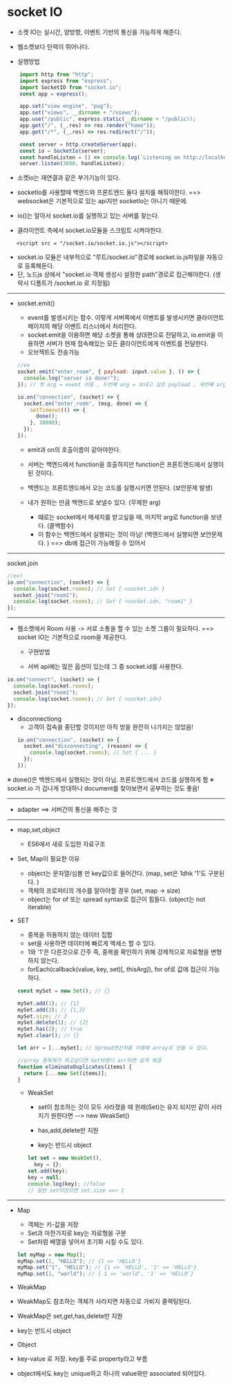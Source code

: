 # socket IO

- 소켓 IO는 실시간, 양방향, 이벤트 기반의 통신을 가능하게 해준다.
- 웹소켓보다 탄력이 뛰어나다.

- 실행방법

```js
    import http from "http";
    import express from "express";
    import SocketIO from "socket.io";
    const app = express();

    app.set("view engine", "pug");
    app.set("views", __dirname + "/views");
    app.use("/public", express.static(__dirname + "/public));
    app.get("/", (_,res) => res.render("home"));
    app.get("/*", (_,res) => res.redirect("/"));

    const server = http.createServer(app);
    const io = SocketIo(server);
    const handleListen = () => console.log(`Listening on http://localhost:3000`);
    server.listen(3000, handleListen);

```

- 소켓io는 재연결과 같은 부가기능이 있다.
- socketIo를 사용할때 백엔드와 프론트엔드 둘다 설치를 해줘야한다.
  ==> websocket은 기본적으로 있는 api지만 socketIo는 아니기 때문에.

- io()는 알아서 socket.io를 실행하고 있는 서버를 찾는다.

- 클라이언트 측에서 socket.io모듈을 스크립트 시켜야한다.

```pug
   <script src = "/socket.io/socket.io.js"></script>
```

- socket.io 모듈은 내부적으로 "루트/socket.io"경로에 socket.io.js파일을 자동으로 등록해둔다.
- 단, 노드js 상에서 "socket.io 객체 생성시 설정한 path"경로로 접근해야한다. (생략시 디폴트가 /socket.io 로 지정됨)

---

- socket.emit()

  - event를 발생시키는 함수. 이렇게 서버쪽에서 이벤트를 발생시키면 클라이언트 페이지의 해당 이벤트 리스너에서 처리한다.
  - socket.emit을 이용하면 해당 소켓을 통해 상대편으로 전달하고, io.emit을 이용하면 서버가 현재 접속해있는 모든 클라이언트에게 이벤트를 전달한다.
  - 오브젝트도 전송가능

  ```js
  //ex
  socket.emit("enter_room", { payload: input.value }, () => {
    console.log("server is done!");
  }); // 첫 arg = event 이름 , 두번째 arg = 보내고 싶은 payload , 세번째 arg = 서버에서 호출하는 func
  ```

  ```js
  io.on("connection", (socket) => {
    socket.on("enter_room", (msg, done) => {
      setTimeout(() => {
        done();
      }, 10000);
    });
  });
  ```

  - emit과 on의 호출이름이 같아야한다.
  - 서버는 백엔드에서 function을 호출하지만 function은 프론트엔드에서 실행이 된 것이다.
  - 백엔드는 프론트엔드에서 오는 코드를 실행시키면 안된다. (보안문제 발생)

  - 내가 원하는 만큼 백엔드로 보낼수 있다. (무제한 arg)
    - 떄로는 socket에서 메세지를 받고싶을 때, 마지막 arg로 function을 보낸다. (콜백함수)
    - 이 함수는 백엔드에서 실행되는 것이 아님! (백엔드에서 실행되면 보안문제다. ) ==> db에 접근이 가능해질 수 있어서

---

socket.join

```js
//ex)
io.on("connection", (socket) => {
  console.log(socket.rooms); // Set { <socket.id> }
  socket.join("room1");
  console.log(socket.rooms); // Set { <socket.id>, "room1" }
});
```

---

- 웹소켓에서 Room 사용 -> 서로 소통을 할 수 있는 소켓 그룹이 필요하다.
  ==> socket IO는 기본적으로 room을 제공한다.

  - 구현방법

  - 서버 api에는 많은 옵션이 있는데 그 중 socket.id를 사용한다.

```js
io.on("connect", (socket) => {
  console.log(socket.rooms);
  socket.join("room1");
  console.log(socket.rooms); // Set { <socket.id>}
});
```

- disconnectiong
  - 고객이 접속을 중단할 것이지만 아직 방을 완전히 나가지는 않았음!
  ```js
  io.on("connection", (socket) => {
    socket.on("disconnecting", (reason) => {
      console.log(socket.rooms); // Set { ... }
    });
  });
  ```

※ done()은 백엔드에서 실행되는 것이 아님. 프론트엔드에서 코드를 실행하게 함
※ socket.io 가 겁나게 방대하니 document를 찾아보면서 공부하는 것도 좋음!

---

- adapter ==> 서버간의 통신을 해주는 것

---

- map,set,object

  - ES6에서 새로 도입한 자료구조

- Set, Map이 필요한 이유

  - object는 문자열/심볼 만 key값으로 들어간다. (map, set은 1dhk '1'도 구분된다. )
  - 객체의 프로퍼티의 개수를 알아야할 경우 (set, map -> size)
  - object는 for of 또는 spread syntax로 접근이 힘들다. (object는 not iterable)

- SET

  - 중복을 허용하지 않는 데이터 집합
  - set을 사용하면 데이터에 빠르게 엑세스 할 수 있다.
  - 1와 '1'은 다른것으로 간주 즉, 중복을 확인하기 위해 강제적으로 자료형을 변형하지 않는다.
  - forEach(callback(value, key, set)[, thisArg]), for of로 값에 접근이 가능하다.

  ```js
  const mySet = new Set(); // {}

  mySet.add(1); // {1}
  mySet.add(2); // {1,2}
  mySet.size; // 2
  mySet.delete(1); // {2}
  mySet.has(2); // true
  mySet.clear(); // {}

  let arr = [...mySet]; // Spread연산자를 이용해 array로 만들 수 있다.

  //array 중복제거 하고싶다면 Set바꿨다 arr하면 쉽게 해결
  function eliminateDuplicates(items) {
    return [...new Set(items)];
  }
  ```

  - WeakSet

    - set이 참조하는 것이 모두 사라졌을 때 원래(Set)는 유지 되지만 같이 사라지기 원한다면 --> new WeakSet()

    - has,add,delete만 지원
    - key는 반드시 object

    ```js
    let set = new WeakSet(),
      key = {};
    set.add(key);
    key = null;
    console.log(key); //false
    // 일반 set이었으면 set.size ==> 1
    ```

---

- Map

  - 객체는 키-값을 저장
  - Set과 마찬가지로 key는 자료형을 구분
  - Set처럼 배열을 넣어서 초기화 시킬 수도 있다.

  ```js
  let myMap = new Map();
  myMap.set(1, "HELLO"); // {1 => 'HELLO'}
  myMap.set("1", "HELLO"); // {1 => 'HELLO', '1' => 'HELLO'}
  myMap.set(1, "world"); // { 1 => 'world', '1' => 'HELLO'}
  ```

- WeakMap
- WeakMap도 참조하는 객체가 사라지면 자동으로 가비지 콜렉팅된다.
- WeakMap은 set,get,has,delete만 지원
- key는 반드시 object

- Object
- key-value 로 저장. key를 주로 property라고 부름
- object에서도 key는 unique하고 하나의 value와만 associated 되어있다.
